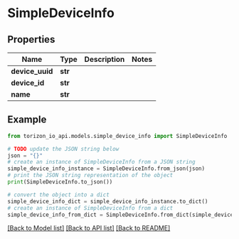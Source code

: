 # SimpleDeviceInfo


## Properties

Name | Type | Description | Notes
------------ | ------------- | ------------- | -------------
**device_uuid** | **str** |  | 
**device_id** | **str** |  | 
**name** | **str** |  | 

## Example

```python
from torizon_io_api.models.simple_device_info import SimpleDeviceInfo

# TODO update the JSON string below
json = "{}"
# create an instance of SimpleDeviceInfo from a JSON string
simple_device_info_instance = SimpleDeviceInfo.from_json(json)
# print the JSON string representation of the object
print(SimpleDeviceInfo.to_json())

# convert the object into a dict
simple_device_info_dict = simple_device_info_instance.to_dict()
# create an instance of SimpleDeviceInfo from a dict
simple_device_info_from_dict = SimpleDeviceInfo.from_dict(simple_device_info_dict)
```
[[Back to Model list]](../README.md#documentation-for-models) [[Back to API list]](../README.md#documentation-for-api-endpoints) [[Back to README]](../README.md)


